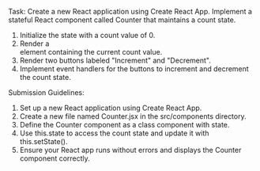Task: Create a new React application using Create React App. Implement a stateful React component called Counter that maintains a count state.

1. Initialize the state with a count value of 0.
2. Render a <div> element containing the current count value.
3. Render two buttons labeled "Increment" and "Decrement".
4. Implement event handlers for the buttons to increment and decrement the count state.

Submission Guidelines:

1. Set up a new React application using Create React App.
2. Create a new file named Counter.jsx in the src/components directory.
3. Define the Counter component as a class component with state.
4. Use this.state to access the count state and update it with this.setState().
5. Ensure your React app runs without errors and displays the Counter component correctly.
